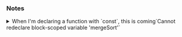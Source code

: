 ### Notes

<details>
<summary>When I'm declaring a function with `const`, this is coming`Cannot redeclare block-scoped variable 'mergeSort'`</summary>
File Naming Conflict:
<br />
Ensure that you don't have another file in the same directory with the name mergeSort.ts or mergeSort.js. This could result in a naming conflict, causing the error.

</details>
